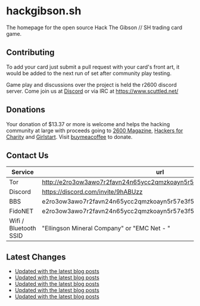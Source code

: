 # hackgibson.sh
The homepage for the open source Hack The Gibson // SH trading card game.


## Contributing

To add your card just submit a pull request with your card's front art, it would be added to the next run of set after community play testing.

Game play and discussions over the project is held the r2600 discord server. Come join us at [Discord](https://discord.com/invite/9hABUzz) or via IRC at https://www.scuttled.net/


## Donations

Your donation of $13.37 or more is welcome and helps the hacking community at large with proceeds going to [2600 Magazine](https://2600.com/), [Hackers for Charity](https://hackersforcharity.org) and [Girlstart](https://girlstart.org).  Visit [buymeacoffee](https://www.buymeacoffee.com/hackgibson.sh) to donate.


## Contact Us

Service | url
-|-
Tor | http://e2ro3ow3awo7r2favn24n65ycc2qmzkoayn5r57e3f56nvjwdcgg32ad.onion
Discord | https://discord.com/invite/9hABUzz
BBS | e2ro3ow3awo7r2favn24n65ycc2qmzkoayn5r57e3f56nvjwdcgg32ad.onion:23
FidoNET | e2ro3ow3awo7r2favn24n65ycc2qmzkoayn5r57e3f56nvjwdcgg32ad.onion:24554
Wifi / Bluetooth SSID | "Ellingson Mineral Company" or "EMC Net - <fidonet address>"

## Latest Changes
<!-- BLOG-POST-LIST:START -->
- [Updated with the latest blog posts](https://github.com/DFW2600/hackgibson.sh/commit/46f93b4dce192db46f47becdff64a9c1d3f18890)
- [Updated with the latest blog posts](https://github.com/DFW2600/hackgibson.sh/commit/0e9c47f6b66a59cbbebfabf7900ca8d80a5403a5)
- [Updated with the latest blog posts](https://github.com/DFW2600/hackgibson.sh/commit/eedbc36406cdf0d8a9217b9b78475f943ab0a756)
- [Updated with the latest blog posts](https://github.com/DFW2600/hackgibson.sh/commit/5a8500a10f1bae53e96bbd6ce6ac5bbce9fcf856)
- [Updated with the latest blog posts](https://github.com/DFW2600/hackgibson.sh/commit/1e8e3982411bac9a71c3d81e8329c27b37ccf50e)
<!-- BLOG-POST-LIST:END -->
